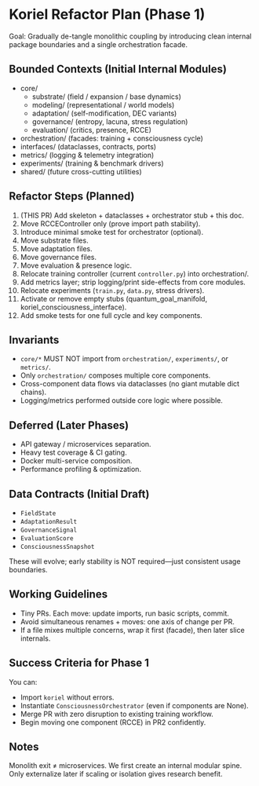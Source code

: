 # Koriel Refactor Plan (Phase 1)

Goal: Gradually de-tangle monolithic coupling by introducing clean internal package boundaries and a single orchestration facade.

## Bounded Contexts (Initial Internal Modules)
- core/
  - substrate/        (field / expansion / base dynamics)
  - modeling/         (representational / world models)
  - adaptation/       (self-modification, DEC variants)
  - governance/       (entropy, lacuna, stress regulation)
  - evaluation/       (critics, presence, RCCE)
- orchestration/      (facades: training + consciousness cycle)
- interfaces/         (dataclasses, contracts, ports)
- metrics/            (logging & telemetry integration)
- experiments/        (training & benchmark drivers)
- shared/             (future cross-cutting utilities)

## Refactor Steps (Planned)
1. (THIS PR) Add skeleton + dataclasses + orchestrator stub + this doc.
2. Move RCCEController only (prove import path stability).
3. Introduce minimal smoke test for orchestrator (optional).
4. Move substrate files.
5. Move adaptation files.
6. Move governance files.
7. Move evaluation & presence logic.
8. Relocate training controller (current `controller.py`) into orchestration/.
9. Add metrics layer; strip logging/print side-effects from core modules.
10. Relocate experiments (`train.py`, `data.py`, stress drivers).
11. Activate or remove empty stubs (quantum_goal_manifold, koriel_consciousness_interface).
12. Add smoke tests for one full cycle and key components.

## Invariants
- `core/*` MUST NOT import from `orchestration/`, `experiments/`, or `metrics/`.
- Only `orchestration/` composes multiple core components.
- Cross-component data flows via dataclasses (no giant mutable dict chains).
- Logging/metrics performed outside core logic where possible.

## Deferred (Later Phases)
- API gateway / microservices separation.
- Heavy test coverage & CI gating.
- Docker multi-service composition.
- Performance profiling & optimization.

## Data Contracts (Initial Draft)
- `FieldState`
- `AdaptationResult`
- `GovernanceSignal`
- `EvaluationScore`
- `ConsciousnessSnapshot`

These will evolve; early stability is NOT required—just consistent usage boundaries.

## Working Guidelines
- Tiny PRs. Each move: update imports, run basic scripts, commit.
- Avoid simultaneous renames + moves: one axis of change per PR.
- If a file mixes multiple concerns, wrap it first (facade), then later slice internals.

## Success Criteria for Phase 1
You can:
- Import `koriel` without errors.
- Instantiate `ConsciousnessOrchestrator` (even if components are None).
- Merge PR with zero disruption to existing training workflow.
- Begin moving one component (RCCE) in PR2 confidently.

## Notes
Monolith exit ≠ microservices. We first create an internal modular spine. Only externalize later if scaling or isolation gives research benefit.
